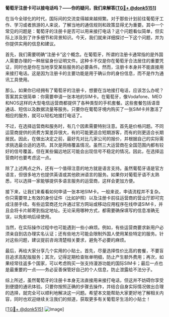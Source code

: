 **葡萄牙注册卡可以接电话吗？——你的疑问，我们来解答[[TG💪+ @donk5151](https://t.me/s/donk5151)]**

在当今全球化的时代，国际间的交流变得越来越频繁。对于那些计划前往葡萄牙工作、学习或者旅游的人来说，了解当地的通信规则和政策显得尤为重要。其中一个常见的问题是：葡萄牙的注册卡是否可以用来接打电话？这个问题看似简单，但实际上涉及到了许多细节和背景知识。今天，我们就来详细探讨一下这个问题，并为你提供实用的信息和建议。

首先，我们需要明确“注册卡”这个概念。在葡萄牙，所谓的注册卡通常指的是外国人需要办理的一种居留身份证明文件。这种卡不仅是你在葡萄牙合法居住的重要凭证，同时也是你在当地享受某些服务的必要条件。然而，注册卡本身并不能直接用来接打电话。这是因为注册卡的主要功能是用于确认你的身份信息，而不是作为通讯工具使用。

那么，如果你已经拥有了葡萄牙的注册卡，想要在当地接打电话，应该怎么办呢？答案其实很简单：你需要申请一张本地的SIM卡。在葡萄牙，像Vodafone、MEO和NOS这样的大型电信运营商都提供了各种类型的手机套餐。这些套餐包括语音通话、短信以及数据流量等服务。只要你在葡萄牙境内购买了一张SIM卡并激活了相应的服务，就可以轻松地接打电话了。

不过，在选择运营商和服务时，有几个因素需要特别注意。首先是价格问题。不同运营商提供的资费方案差异很大，有的可能更适合短期游客，而有的则更适合长期居民。因此，在做出决定之前，最好先对比几家公司的报价，并根据自己的实际需求挑选最合适的选项。其次是网络覆盖情况。虽然三大运营商在全国范围内都有较好的信号覆盖，但在某些偏远地区可能会出现信号不稳定的情况。因此，在选择运营商时也要考虑这一点。

除了上述两点之外，还有一个值得注意的地方就是语言支持。虽然葡萄牙语是官方语言，但很多地方也提供英语或其他欧洲语言的服务。如果你对葡萄牙语不太熟悉，可以选择一家能够提供多语言服务的运营商，这样会更加方便。

接下来，让我们来看看如何申请一张本地SIM卡。一般来说，申请流程并不复杂。你只需要带上有效的身份证件（比如护照）以及注册卡前往运营商的营业厅即可完成注册手续。有些运营商还允许通过官方网站或移动应用程序在线申请SIM卡，并且会将卡片邮寄到指定地址。无论采用哪种方式，都需要确保填写的信息准确无误，以免影响后续使用。

当然，在实际操作过程中也可能遇到一些小麻烦。例如，有些运营商要求新用户必须亲自到店办理实名认证；还有些地方可能会限制外国人使用某些特定的服务。针对这些问题，建议提前咨询清楚相关要求，避免不必要的麻烦。

最后，再给大家分享几个实用的小贴士。首先，尽量选择性价比高的套餐，不要盲目追求高配版服务；其次，记得定期检查账单明细，防止产生额外费用；再次，如果经常往返多个国家，可以考虑购买一张支持漫游功能的国际SIM卡；最后一点也是最重要的一点——务必妥善保管好自己的个人信息，防止泄露给不法分子。

综上所述，虽然葡萄牙的注册卡本身无法直接用来接打电话，但这并不妨碍你享受到便捷的通讯体验。只要你按照正确的步骤去操作，并结合自身实际情况做出合理的选择，就完全可以顺利地解决这一问题。希望本文能帮助大家更好地了解相关内容，同时也欢迎继续关注我们的频道，获取更多有关葡萄牙生活的小贴士！

[[TG💪+ @donk5151](https://t.me/s/donk5151) ![Image](https://i.postimg.cc/rwNCRYN7/Snipaste-2025-04-30-17-27-05.png)]